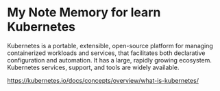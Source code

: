 
# My Note Memory for learn Kubernetes

Kubernetes is a portable, extensible, open-source platform for managing containerized workloads and services, that facilitates both declarative configuration and automation. It has a large, rapidly growing ecosystem. Kubernetes services, support, and tools are widely available. <br />

https://kubernetes.io/docs/concepts/overview/what-is-kubernetes/

